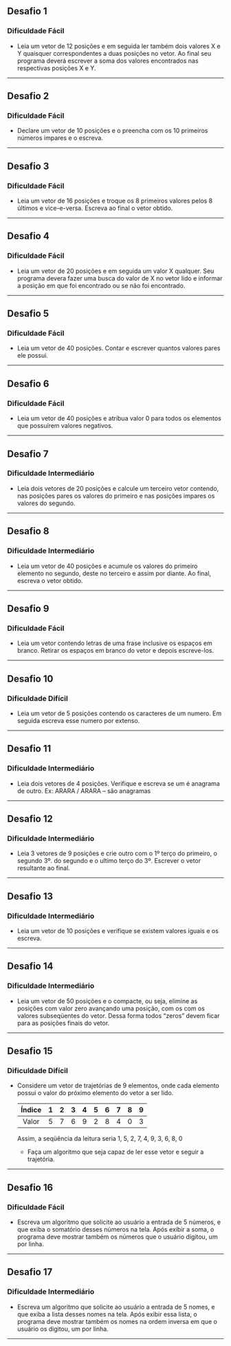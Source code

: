 ## Desafio 1
### Dificuldade Fácil
- Leia um vetor de 12 posições e em seguida ler também dois valores X e Y quaisquer correspondentes a duas posições no vetor. Ao final seu programa deverá escrever a soma dos valores encontrados nas respectivas posições X e Y.
---
## Desafio 2
### Dificuldade Fácil
- Declare um vetor de 10 posições e o preencha com os 10 primeiros números impares e o escreva.
---
## Desafio 3
### Dificuldade Fácil
- Leia um vetor de 16 posições e troque os 8 primeiros valores pelos 8 últimos e vice-e-versa. Escreva ao final o vetor obtido.
---
## Desafio 4
### Dificuldade Fácil
- Leia um vetor de 20 posições e em seguida um valor X qualquer. Seu programa devera fazer uma busca do valor de X no vetor lido e informar a posição em que foi encontrado ou se não foi encontrado.
---
## Desafio 5
### Dificuldade Fácil
- Leia um vetor de 40 posições. Contar e escrever quantos valores pares ele possui.
---
## Desafio 6
### Dificuldade Fácil
- Leia um vetor de 40 posições e atribua valor 0 para todos os elementos que possuírem valores negativos.
---
## Desafio 7
### Dificuldade Intermediário
- Leia dois vetores de 20 posições e calcule um terceiro vetor contendo, nas posições pares os valores do primeiro e nas posições impares os valores do segundo.
---

## Desafio 8
### Dificuldade Intermediário
- Leia um vetor de 40 posições e acumule os valores do primeiro elemento no segundo, deste no terceiro e assim por diante. Ao final, escreva o vetor obtido.
---

## Desafio 9
### Dificuldade Fácil
- Leia um vetor contendo letras de uma frase inclusive os espaços em branco. Retirar os espaços em branco do vetor e depois escreve-los.
---

## Desafio 10
### Dificuldade Difícil
- Leia um vetor de 5 posições contendo os caracteres de um numero. Em seguida escreva esse numero por extenso.
---

## Desafio 11
### Dificuldade Intermediário
- Leia dois vetores de 4 posições. Verifique e escreva se um é anagrama de outro. Ex:
    ARARA / ARARA – são anagramas
---

## Desafio 12
### Dificuldade Intermediário
- Leia 3 vetores de 9 posições e crie outro com o 1º terço do primeiro, o segundo 3º. do segundo e o ultimo terço do 3º. Escrever o vetor resultante ao final.
---

## Desafio 13
### Dificuldade Intermediário
- Leia um vetor de 10 posições e verifique se existem valores iguais e os escreva.
---

## Desafio 14
### Dificuldade Intermediário
- Leia um vetor de 50 posições e o compacte, ou seja, elimine as posições com valor zero avançando uma posição, com os com os valores subseqüentes do vetor. Dessa forma todos “zeros” devem ficar para as posições finais do vetor.

---

## Desafio 15
### Dificuldade Difícil
- Considere um vetor de trajetórias de 9 elementos, onde cada elemento possui o valor do próximo elemento do vetor a ser lido.                    

  Índice |  1  |  2  |  3  |  4  |  5  |  6  |  7  |  8  |  9 
  :-----:|:---:|:---:|:---:|:---:|:---:|:---:|:---:|:---:|:---:
  Valor  |  5  |  7  |  6  |  9  |  2  |  8  |  4  |  0  |  3            

  Assim, a seqüência da leitura seria 1, 5, 2, 7, 4, 9, 3, 6, 8, 0            

  - Faça um algoritmo que seja capaz de ler esse vetor e seguir a trajetória.

---

## Desafio 16
### Dificuldade Fácil
- Escreva um algoritmo que solicite ao usuário a entrada de 5 números, e que exiba o somatório desses números na tela. Após exibir a soma, o programa deve mostrar também os números que o usuário digitou, um por linha.  
---

## Desafio 17
### Dificuldade Intermediário
- Escreva um algoritmo que solicite ao usuário a entrada de 5 nomes, e que exiba a lista desses nomes na tela. Após exibir essa lista, o programa deve mostrar também os nomes na ordem inversa em que o usuário os digitou, um por linha.  
---
<!--
## Desafio 18
### Dificuldade Fácil 
- Crie um programa que solicite a entrada de 10 números pelo usuário, armazenando-os em um vetor, e então monte outro vetor com os valores do primeiro multiplicados por 5. Exiba os valores dos dois vetores na tela, simultaneamente, em duas colunas (um em cada coluna), uma posição por linha.   
---
## Desafio 19
### Dificuldade Fácil
- Crie um programa que armazene 10 números digitados pelo usuário em dois vetores: um somente para números pares, e outro somente para números ímpares. Após, exiba os valores dos dois vetores na tela, em sequência. Obs.: As posições que não receberem valores exibirão o número zero. Não se preocupe com isso por enquanto.  
---
## Desafio 20
### Dificuldade Fácil
- Modifique o programa anterior para não aceitar a entrada do número zero, e requisitar a digitação de outro número neste caso.  
---
## Desafio 21
### Dificuldade Fácil
- Modifique novamente o programa anterior, de modo a não exibir na saída os números zero que são mostrados para todas as posições que não receberam nenhum valor durante a atribuição (e portanto estão vazias).
---
-->
